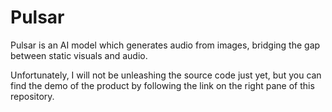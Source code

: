 # Pulsar
Pulsar is an AI model which generates audio from images, bridging the gap between static visuals and audio.

Unfortunately, I will not be unleashing the source code just yet, but you can find the demo of the product by following the link on the right pane of this repository.
